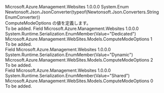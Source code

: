 <Type Name="ComputeModeOptions" FullName="Microsoft.Azure.Management.WebSites.Models.ComputeModeOptions">
  <TypeSignature Language="C#" Value="public enum ComputeModeOptions" />
  <TypeSignature Language="ILAsm" Value=".class public auto ansi sealed ComputeModeOptions extends System.Enum" />
  <TypeSignature Language="DocId" Value="T:Microsoft.Azure.Management.WebSites.Models.ComputeModeOptions" />
  <TypeSignature Language="VB.NET" Value="Public Enum ComputeModeOptions" />
  <TypeSignature Language="F#" Value="type ComputeModeOptions = " />
  <AssemblyInfo>
    <AssemblyName>Microsoft.Azure.Management.Websites</AssemblyName>
    <AssemblyVersion>1.0.0.0</AssemblyVersion>
  </AssemblyInfo>
  <Base>
    <BaseTypeName>System.Enum</BaseTypeName>
  </Base>
  <Attributes>
    <Attribute>
      <AttributeName>Newtonsoft.Json.JsonConverter(typeof(Newtonsoft.Json.Converters.StringEnumConverter))</AttributeName>
    </Attribute>
  </Attributes>
  <Docs>
    <summary>
            ComputeModeOptions の値を定義します。
            </summary>
    <remarks>To be added.</remarks>
  </Docs>
  <Members>
    <Member MemberName="Dedicated">
      <MemberSignature Language="C#" Value="Dedicated" />
      <MemberSignature Language="ILAsm" Value=".field public static literal valuetype Microsoft.Azure.Management.WebSites.Models.ComputeModeOptions Dedicated = int32(1)" />
      <MemberSignature Language="DocId" Value="F:Microsoft.Azure.Management.WebSites.Models.ComputeModeOptions.Dedicated" />
      <MemberSignature Language="VB.NET" Value="Dedicated" />
      <MemberSignature Language="F#" Value="Dedicated = 1" Usage="Microsoft.Azure.Management.WebSites.Models.ComputeModeOptions.Dedicated" />
      <MemberType>Field</MemberType>
      <AssemblyInfo>
        <AssemblyName>Microsoft.Azure.Management.Websites</AssemblyName>
        <AssemblyVersion>1.0.0.0</AssemblyVersion>
      </AssemblyInfo>
      <Attributes>
        <Attribute>
          <AttributeName>System.Runtime.Serialization.EnumMember(Value="Dedicated")</AttributeName>
        </Attribute>
      </Attributes>
      <ReturnValue>
        <ReturnType>Microsoft.Azure.Management.WebSites.Models.ComputeModeOptions</ReturnType>
      </ReturnValue>
      <MemberValue>1</MemberValue>
      <Docs>
        <summary>To be added.</summary>
      </Docs>
    </Member>
    <Member MemberName="Dynamic">
      <MemberSignature Language="C#" Value="Dynamic" />
      <MemberSignature Language="ILAsm" Value=".field public static literal valuetype Microsoft.Azure.Management.WebSites.Models.ComputeModeOptions Dynamic = int32(2)" />
      <MemberSignature Language="DocId" Value="F:Microsoft.Azure.Management.WebSites.Models.ComputeModeOptions.Dynamic" />
      <MemberSignature Language="VB.NET" Value="Dynamic" />
      <MemberSignature Language="F#" Value="Dynamic = 2" Usage="Microsoft.Azure.Management.WebSites.Models.ComputeModeOptions.Dynamic" />
      <MemberType>Field</MemberType>
      <AssemblyInfo>
        <AssemblyName>Microsoft.Azure.Management.Websites</AssemblyName>
        <AssemblyVersion>1.0.0.0</AssemblyVersion>
      </AssemblyInfo>
      <Attributes>
        <Attribute>
          <AttributeName>System.Runtime.Serialization.EnumMember(Value="Dynamic")</AttributeName>
        </Attribute>
      </Attributes>
      <ReturnValue>
        <ReturnType>Microsoft.Azure.Management.WebSites.Models.ComputeModeOptions</ReturnType>
      </ReturnValue>
      <MemberValue>2</MemberValue>
      <Docs>
        <summary>To be added.</summary>
      </Docs>
    </Member>
    <Member MemberName="Shared">
      <MemberSignature Language="C#" Value="Shared" />
      <MemberSignature Language="ILAsm" Value=".field public static literal valuetype Microsoft.Azure.Management.WebSites.Models.ComputeModeOptions Shared = int32(0)" />
      <MemberSignature Language="DocId" Value="F:Microsoft.Azure.Management.WebSites.Models.ComputeModeOptions.Shared" />
      <MemberSignature Language="VB.NET" Value="Shared" />
      <MemberSignature Language="F#" Value="Shared = 0" Usage="Microsoft.Azure.Management.WebSites.Models.ComputeModeOptions.Shared" />
      <MemberType>Field</MemberType>
      <AssemblyInfo>
        <AssemblyName>Microsoft.Azure.Management.Websites</AssemblyName>
        <AssemblyVersion>1.0.0.0</AssemblyVersion>
      </AssemblyInfo>
      <Attributes>
        <Attribute>
          <AttributeName>System.Runtime.Serialization.EnumMember(Value="Shared")</AttributeName>
        </Attribute>
      </Attributes>
      <ReturnValue>
        <ReturnType>Microsoft.Azure.Management.WebSites.Models.ComputeModeOptions</ReturnType>
      </ReturnValue>
      <MemberValue>0</MemberValue>
      <Docs>
        <summary>To be added.</summary>
      </Docs>
    </Member>
  </Members>
</Type>